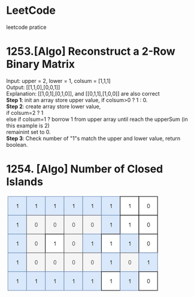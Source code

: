 # LeetCode
leetcode pratice 

# 1253.[Algo] Reconstruct a 2-Row Binary Matrix
Input: upper = 2, lower = 1, colsum = [1,1,1]<br/>
Output: [[1,1,0],[0,0,1]]<br/>
Explanation: [[1,0,1],[0,1,0]], and [[0,1,1],[1,0,0]] are also correct <br/>
**Step 1**: init an array store upper value, if colsum>0 ? 1 : 0.<br/>
**Step 2**: create array store lower value,<br/>
if colsum=2 ? 1<br/> 
else if colsum=1 ? borrow 1 from upper array until reach the upperSum (in this example is 2)<br/>
remainint set to 0.<br/>
**Step 3**: Check number of "1"s match the upper and lower value, return boolean.


# 1254. [Algo] Number of Closed Islands
![image](https://github.com/mxq7854687/LeetCode/blob/master/UNADJUSTEDNONRAW_thumb_47d.jpg)
